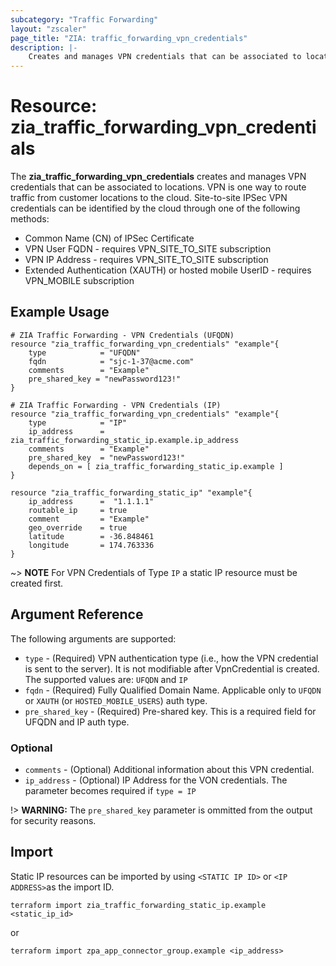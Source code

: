 ```yaml
---
subcategory: "Traffic Forwarding"
layout: "zscaler"
page_title: "ZIA: traffic_forwarding_vpn_credentials"
description: |-
    Creates and manages VPN credentials that can be associated to locations.
---
```


# Resource: zia_traffic_forwarding_vpn_credentials

The **zia_traffic_forwarding_vpn_credentials** creates and manages VPN credentials that can be associated to locations. VPN is one way to route traffic from customer locations to the cloud. Site-to-site IPSec VPN credentials can be identified by the cloud through one of the following methods:

* Common Name (CN) of IPSec Certificate
* VPN User FQDN - requires VPN_SITE_TO_SITE subscription
* VPN IP Address - requires VPN_SITE_TO_SITE subscription
* Extended Authentication (XAUTH) or hosted mobile UserID - requires VPN_MOBILE subscription

## Example Usage

```hcl
# ZIA Traffic Forwarding - VPN Credentials (UFQDN)
resource "zia_traffic_forwarding_vpn_credentials" "example"{
    type            = "UFQDN"
    fqdn            = "sjc-1-37@acme.com"
    comments        = "Example"
    pre_shared_key = "newPassword123!"
}
```

```hcl
# ZIA Traffic Forwarding - VPN Credentials (IP)
resource "zia_traffic_forwarding_vpn_credentials" "example"{
    type            = "IP"
    ip_address      = zia_traffic_forwarding_static_ip.example.ip_address
    comments        = "Example"
    pre_shared_key  = "newPassword123!"
    depends_on = [ zia_traffic_forwarding_static_ip.example ]
}

resource "zia_traffic_forwarding_static_ip" "example"{
    ip_address      =  "1.1.1.1"
    routable_ip     = true
    comment         = "Example"
    geo_override    = true
    latitude        = -36.848461
    longitude       = 174.763336
}
```

~> **NOTE** For VPN Credentials of Type `IP` a static IP resource must be created first.

## Argument Reference

The following arguments are supported:

* `type` - (Required) VPN authentication type (i.e., how the VPN credential is sent to the server). It is not modifiable after VpnCredential is created. The supported values are: `UFQDN` and `IP`
* `fqdn` - (Required) Fully Qualified Domain Name. Applicable only to `UFQDN` or `XAUTH` (or `HOSTED_MOBILE_USERS`) auth type.
* `pre_shared_key` - (Required) Pre-shared key. This is a required field for UFQDN and IP auth type.

### Optional

* `comments` - (Optional) Additional information about this VPN credential.
* `ip_address` - (Optional) IP Address for the VON credentials. The parameter becomes required if `type = IP`

!> **WARNING:** The `pre_shared_key` parameter is ommitted from the output for security reasons.

## Import

Static IP resources can be imported by using `<STATIC IP ID>` or `<IP ADDRESS>`as the import ID.

```shell
terraform import zia_traffic_forwarding_static_ip.example <static_ip_id>
```

or

```shell
terraform import zpa_app_connector_group.example <ip_address>
```
